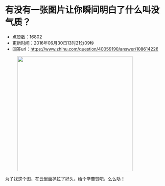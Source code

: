 # 有没有一张图片让你瞬间明白了什么叫没气质？
- 点赞数：16802
- 更新时间：2016年06月30日13时21分09秒
- 回答url：https://www.zhihu.com/question/40059190/answer/108614226
<body>
 <figure>
  <img data-rawwidth="376" data-rawheight="460" src="https://picx.zhimg.com/50/bf3fa95042e762e63c7e9ad7113ab2ee_720w.jpg?source=1940ef5c" data-original-token="bf3fa95042e762e63c7e9ad7113ab2ee" class="content_image" width="376">
 </figure>
 <p data-pid="NTfbV8f2">为了找这个图，在云里面扒拉了好久，给个辛苦赞吧，么么哒！</p>
</body>